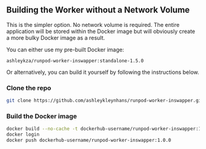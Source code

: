 ## Building the Worker without a Network Volume

This is the simpler option. No network volume is required.
The entire application will be stored within the Docker image
but will obviously create a more bulky Docker image as a result.

You can either use my pre-built Docker image:

```
ashleykza/runpod-worker-inswapper:standalone-1.5.0
```

Or alternatively, you can build it yourself by following the
instructions below.

### Clone the repo

```bash
git clone https://github.com/ashleykleynhans/runpod-worker-inswapper.git
```

### Build the Docker image

```bash
docker build --no-cache -t dockerhub-username/runpod-worker-inswapper:1.0.0 -f Dockerfile.Standalone .
docker login
docker push dockerhub-username/runpod-worker-inswapper:1.0.0
```
